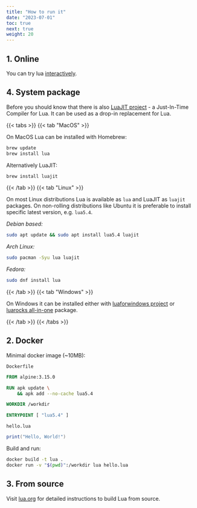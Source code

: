 ```yaml
---
title: "How to run it"
date: "2023-07-01"
toc: true
next: true
weight: 20
---
```


## 1. Online

You can try lua [interactively](https://www.lua.org/demo.html).

## 4. System package

Before you should know that there is also [LuaJIT project](https://luajit.org/) - a Just-In-Time Compiler for Lua.
It can be used as a drop-in replacement for Lua.

{{< tabs >}}
{{< tab "MacOS" >}}

On MacOS Lua can be installed with Homebrew:

```bash
brew update
brew install lua
```

Alternatively LuaJIT:

```bash
brew install luajit
```

{{< /tab >}}
{{< tab "Linux" >}}

On most Linux distributions Lua is available as `lua` and LuaJIT as `luajit` packages.
On non-rolling distributions like Ubuntu it is preferable to
install specific latest version, e.g. `lua5.4`.

*Debian based:*

```bash
sudo apt update && sudo apt install lua5.4 luajit
```

*Arch Linux:*

```bash
sudo pacman -Syu lua luajit
```

*Fedora:*

```bash
sudo dnf install lua
```

{{< /tab >}}
{{< tab "Windows" >}}

On Windows it can be installed either with
[luaforwindows project](https://github.com/rjpcomputing/luaforwindows/releases) or
[luarocks all-in-one](https://github.com/luarocks/luarocks/wiki/Installation-instructions-for-Windows)
package.

{{< /tab >}}
{{< /tabs >}}

## 2. Docker

Minimal docker image (~10MB):

`Dockerfile`

```dockerfile {linenos=inline}
FROM alpine:3.15.0

RUN apk update \
    && apk add --no-cache lua5.4

WORKDIR /workdir

ENTRYPOINT [ "lua5.4" ]
```

`hello.lua`

```lua
print("Hello, World!")
```

Build and run:

```bash
docker build -t lua .
docker run -v "$(pwd)":/workdir lua hello.lua
```

## 3. From source

Visit [lua.org](https://www.lua.org/download.html) for detailed instructions to build Lua from source.

